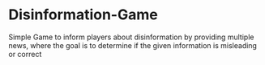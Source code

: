 # Disinformation-Game
Simple Game to inform players about disinformation by providing multiple news, where the goal is to determine if the given information is misleading or correct
